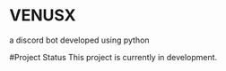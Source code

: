 # VENUSX 
 a discord bot developed using python
 
#Project Status
This project is currently in development.
